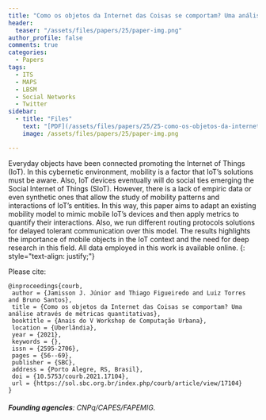 ```yaml
---
title: "Como os objetos da Internet das Coisas se comportam? Uma análise através de métricas quantitativas"
header:
  teaser: "/assets/files/papers/25/paper-img.png"
author_profile: false
comments: true
categories:
  - Papers
tags:
  - ITS
  - MAPS
  - LBSM
  - Social Networks
  - Twitter
sidebar:
  - title: "Files"
    text: "[PDF](/assets/files/papers/25/25-como-os-objetos-da-internet-das-coisas-se-comportam-uma-analise-atraves-de-metricas-quantitativas.pdf){: .btn .btn--success}{: target=\"_blank\"} [Talk-PDF](/assets/files/papers/25/25-como-os-objetos-da-internet-das-coisas-se-comportam-uma-analise-atraves-de-metricas-quantitativas-comprovante-apresentacao.pdf){: .btn .btn--success}{: target=\"_blank\"} "
    image: /assets/files/papers/25/paper-img.png

---
```


Everyday objects have been connected promoting the Internet of Things (IoT). In this cybernetic environment, mobility is a factor that IoT’s solutions must be aware. Also, IoT devices eventually will do social ties emerging the Social Internet of Things (SIoT). However, there is a lack of empiric data or even synthetic ones that allow the study of mobility patterns and interactions of IoT’s entities. In this way, this paper aims to adapt an existing mobility model to mimic mobile IoT’s devices and then apply metrics to quantify their interactions. Also, we run different routing protocols solutions for delayed tolerant communication over this model. The results highlights the importance of mobile objects in the IoT context and the need for deep research in this field. All data employed in this work is available online.
{: style="text-align: justify;"}

Please cite:
```TeX
@inproceedings{courb,
 author = {Jamisson J. Júnior and Thiago Figueiredo and Luiz Torres and Bruno Santos},
 title = {Como os objetos da Internet das Coisas se comportam? Uma análise através de métricas quantitativas},
 booktitle = {Anais do V Workshop de Computação Urbana},
 location = {Uberlândia},
 year = {2021},
 keywords = {},
 issn = {2595-2706},
 pages = {56--69},
 publisher = {SBC},
 address = {Porto Alegre, RS, Brasil},
 doi = {10.5753/courb.2021.17104},
 url = {https://sol.sbc.org.br/index.php/courb/article/view/17104}
}
```
###### **Founding agencies**: CNPq/CAPES/FAPEMIG.



